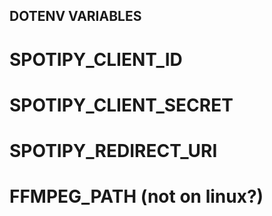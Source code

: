 
##   DOTENV VARIABLES  ##
# SPOTIPY_CLIENT_ID
# SPOTIPY_CLIENT_SECRET
# SPOTIPY_REDIRECT_URI
# FFMPEG_PATH  (not on linux?)